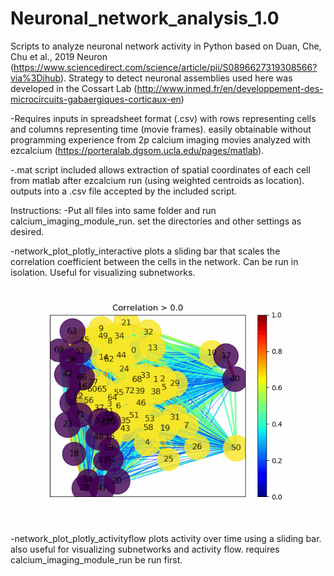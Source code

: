 # Neuronal_network_analysis_1.0
Scripts to analyze neuronal network activity in Python based on Duan, Che, Chu et al., 2019 Neuron (https://www.sciencedirect.com/science/article/pii/S0896627319308566?via%3Dihub). Strategy to detect neuronal assemblies used here was developed in the Cossart Lab (http://www.inmed.fr/en/developpement-des-microcircuits-gabaergiques-corticaux-en)



-Requires inputs in spreadsheet format (.csv) with rows representing cells and columns representing time (movie frames). easily obtainable without programming experience from 2p calcium imaging movies analyzed with ezcalcium (https://porteralab.dgsom.ucla.edu/pages/matlab). 

-.mat script included allows extraction of spatial coordinates of each cell from matlab after ezcalcium run (using weighted centroids as location). outputs into a .csv file accepted by the included script.

Instructions:
-Put all files into same folder and run calcium_imaging_module_run. set the directories and other settings as desired.

-network_plot_plotly_interactive plots a sliding bar that scales the correlation coefficient between the cells in the network. Can be run in isolation. Useful for visualizing subnetworks.  

![Neuronal network analysis of 2-photon imaging P7 mouse expressing GCaMP-6s](test.gif)


-network_plot_plotly_activityflow plots activity over time using a sliding bar. also useful for visualizing subnetworks and activity flow. requires calcium_imaging_module_run be run first. 


